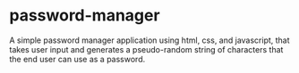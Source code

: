 # password-manager
A simple password manager application using html, css, and javascript, that takes user input and generates a pseudo-random string of characters that the end user can use as a password.
